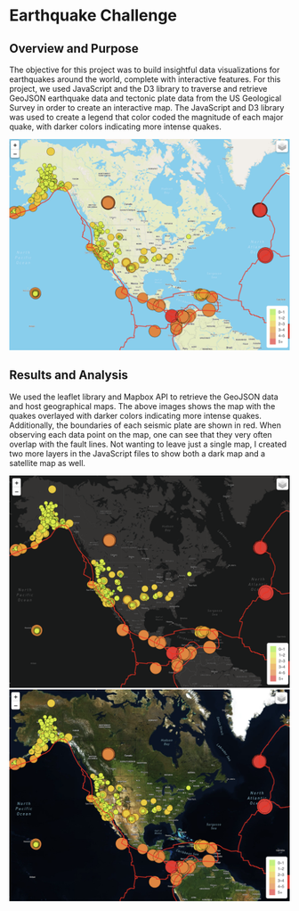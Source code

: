 # Earthquake Challenge

## Overview and Purpose

The objective for this project was to build insightful data visualizations for earthquakes around the world, complete with interactive features. For this project, we used JavaScript and the D3 library to traverse and retrieve GeoJSON earthquake data and tectonic plate data from the US Geological Survey in order to create an interactive map. The JavaScript and D3 library was used to create a legend that color coded the magnitude of each major quake, with darker colors indicating more intense quakes.

![](images/streets.png)

## Results and Analysis

We used the leaflet library and Mapbox API to retrieve the GeoJSON data and host geographical maps. The above images shows the map with the quakes overlayed with darker colors indicating more intense quakes. Additionally, the boundaries of each seismic plate are shown in red. When observing each data point on the map, one can see that they very often overlap with the fault lines. Not wanting to leave just a single map, I created two more layers in the JavaScript files to show both a dark map and a satellite map as well. 

![](images/dark.png)
![](images/satellite.png)
